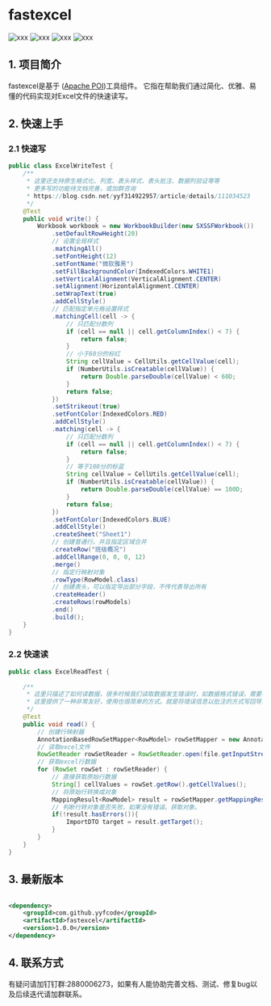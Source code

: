 # fastexcel

![xxx](https://img.shields.io/badge/version-1.0.0-green) ![xxx](https://img.shields.io/badge/jdk-1.8-green)
![xxx](https://img.shields.io/badge/poi-5.0.0-green) ![xxx](https://img.shields.io/badge/spring-5.3.23-green)

## 1. 项目简介

fastexcel是基于 ([Apache POI](https://poi.apache.org/))工具组件。 它指在帮助我们通过简化、优雅、易懂的代码实现对Excel文件的快速读写。

## 2. 快速上手

### 2.1 快速写

```java
public class ExcelWriteTest {
	/**
     * 这里还支持原生格式化、列宽、表头样式、表头批注、数据列验证等等
     * 更多写的功能待文档完善，或加群咨询
     * https://blog.csdn.net/yyf314922957/article/details/111034523
	 */
	@Test
	public void write() {
		Workbook workbook = new WorkbookBuilder(new SXSSFWorkbook())
			.setDefaultRowHeight(20)
			// 设置全局样式
			.matchingAll()
			.setFontHeight(12)
			.setFontName("微软雅黑")
			.setFillBackgroundColor(IndexedColors.WHITE1)
			.setVerticalAlignment(VerticalAlignment.CENTER)
			.setAlignment(HorizontalAlignment.CENTER)
			.setWrapText(true)
			.addCellStyle()
			// 匹配指定单元格设置样式
			.matchingCell(cell -> {
				// 只匹配分数列
				if (cell == null || cell.getColumnIndex() < 7) {
					return false;
				}
				// 小于60分的标红
				String cellValue = CellUtils.getCellValue(cell);
				if (NumberUtils.isCreatable(cellValue)) {
					return Double.parseDouble(cellValue) < 60D;
				}
				return false;
			})
			.setStrikeout(true)
			.setFontColor(IndexedColors.RED)
			.addCellStyle()
			.matching(cell -> {
				// 只匹配分数列
				if (cell == null || cell.getColumnIndex() < 7) {
					return false;
				}
				// 等于100分的标蓝
				String cellValue = CellUtils.getCellValue(cell);
				if (NumberUtils.isCreatable(cellValue)) {
					return Double.parseDouble(cellValue) == 100D;
				}
				return false;
			})
			.setFontColor(IndexedColors.BLUE)
			.addCellStyle()
			.createSheet("Sheet1")
			// 创建普通行。并且指定区域合并
			.createRow("班级概况")
			.addCellRange(0, 0, 0, 12)
			.merge()
			// 指定行映射对象
			.rowType(RowModel.class)
			// 创建表头，可以指定导出部分字段，不传代表导出所有
			.createHeader()
			.createRows(rowModels)
			.end()
			.build();
	}
}
```

### 2.2 快速读

```java
public class ExcelReadTest {
	
	/**
     * 这里只描述了如何读数据，很多时候我们读取数据发生错误时，如数据格式错误，需要将错误信息返回给用户
     * 这里提供了一种非常友好，使用也很简单的方式。就是将错误信息以批注的方式写回导入的excel，同时也支持根据业务传入自定义的错误
	 */
	@Test
	public void read() {
		// 创建行映射器
		AnnotationBasedRowSetMapper<RowModel> rowSetMapper = new AnnotationBasedRowSetMapper<>(RowModel.class);
		// 读取excel文件
		RowSetReader rowSetReader = RowSetReader.open(file.getInputStream());
		// 获取excel行数据
		for (RowSet rowSet : rowSetReader) {
			// 直接获取原始行数据
			String[] cellValues = rowSet.getRow().getCellValues();
			// 将原始行转换成对象
			MappingResult<RowModel> result = rowSetMapper.getMappingResult(rowSet);
			// 判断行转对象是否失败，如果没有错误。获取对象。
			if(!result.hasErrors()){
				ImportDTO target = result.getTarget();
			}
		}
	}
}
```

## 3. 最新版本

```xml

<dependency>
    <groupId>com.github.yyfcode</groupId>
    <artifactId>fastexcel</artifactId>
    <version>1.0.0</version>
</dependency>
```

## 4. 联系方式

有疑问请加钉钉群:2880006273，如果有人能协助完善文档、测试、修复bug以及后续迭代请加群联系。
